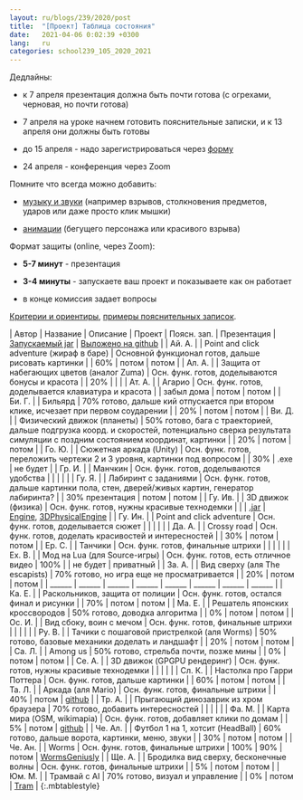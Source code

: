 ```yaml
---
layout: ru/blogs/239/2020/post
title:  "[Проект] Таблица состояния"
date:   2021-04-06 0:02:39 +0300
lang:   ru
categories: school239_105_2020_2021
---
```


Дедлайны:

 - к 7 апреля презентация должна быть почти готова (с огрехами, черновая, но почти готова)
 
 - 7 апреля на уроке начнем готовить пояснительные записки, и к 13 апреля они должны быть готовы
 
 - до 15 апреля - надо зарегистрироваться через [форму](http://www.239.ru/conf-informatics)
 
 - 24 апреля - конференция через Zoom
 
Помните что всегда можно добавить:

 - [музыку и звуки](/blogs/239/2020/school239_105_2020_2021/2021/02/15/projects-wav.html) (например взрывов, столкновения предметов, ударов или даже просто клик мышки)
 
 - [анимации](/blogs/239/2020/school239_105_2020_2021/2020/12/21/animation-sound.html) (бегущего персонажа или красивого взрыва)
 
Формат защиты (online, через Zoom):

 - **5-7 минут** - презентация
 
 - **3-4 минуты** - запускаете ваш проект и показываете как он работает
 
 - в конце комиссия задает вопросы
 
[Критерии и ориентиры](/blogs/239/2020/school239_105_2020_2021/2021/03/15/conference-docs.html), [примеры пояснительных записок](/blogs/239/2018/school239_105_2018_2019/2019/05/23/projects-result.html).
 
| Автор     | Название            | Описание                                   | Проект               | Поясн. зап. | Презентация | [Запускаемый jar](/blogs/239/2018/school239_105_2018_2019/2019/04/15/jar-packaging.html) | [Выложено на github](/blogs/239/2020/school239_105_2020_2021/2021/03/01/github.html) |
| Ай. А.    |                     | Point and click adventure (жираф в баре)   | Основной функционал готов, дальше рисовать картинки |  | 60% | потом | потом |
| Ал. А.    |                     | Защита от набегающих цветов (аналог Zuma)  | Осн. функ. готов, доделываются бонусы и красота |  | 20% |  |  |
| Ат. А.    |                     | Агарио                                     | Осн. функ. готов, доделывается клавиатура и красота |  | забыл дома | потом | потом |
| Би. Г.    |                     | Бильярд                                    | 70% готово, дальше кий отпускается при втором клике, исчезает при первом соударении |  | 20% | потом | потом |
| Ви. Д.    |                     | Физический движок (планеты)                | 50% готово, бага с траекторией, дальше подгрузка коорд. и скоростей, потенциально сверка результата симуляции с поздним состоянием координат, картинки |  | 20% | потом | потом |
| Го. Ю.    |                     | Сюжетная аркада (Unity)                    | Осн. функ. готов, переложить чертежи 2 и 3 уровня, картинки под вопросом |  | 30% | .exe | не будет |
| Гр. И.    |                     | Манчкин                                    | Осн. функ. готов, доделываются удобства |  |  |  |  |
| Гу. Я.    |                     | Лабиринт с заданиями                       | Осн. функ. готов, дальше картинки пола, стен, дверей/живых картин, генератор лабиринта? |  | 30% презентация | потом | потом |
| Гу. Ив.   |                     | 3D движок (физика)                         | Осн. функ. готов, нужны красивые технодемки |  |  | [.jar](https://github.com/VanyaXIII/3DPhysicalEngine/tree/master/out/artifacts/3DPhysicalEngine_jar) | [Engine](https://github.com/VanyaXIII/Engine), [3DPhysicalEngine](https://github.com/VanyaXIII/3DPhysicalEngine) |
| Гу. Ин.   |                     | Point and click adventure                  | Осн. функ. готов, доделывается сюжет |  |  |  |  |
| Да. А.    |                     | Crossy road                                | Осн. функ. готов, доделать красивостей и интересностей |  | 30% | потом | потом |
| Ер. С.    |                     | Танчики                                    | Осн. функ. готов, финальные штрихи |  |  |  |  |
| Ех. В.    |                     | Мод на Lua (для Source-игры)               | Осн. функ. готов, есть отличное видео | 100% |  | не будет | приватный |
| За. А.    |                     | Вид сверху (аля The escapists)             | 70% готово, но игра еще не просматривается |  | 20% | потом | потом |
| ______ | ______ | ______ | ______ | ______ | ______ | ______ | ______ |
| Ка. Е.    |                     | Раскольников, защита от полиции            | Осн. функ. готов, остался финал и рисунки |  | 70% | потом | потом |
| Ма. Е.    |                     | Решатель японских кроссвородов             | 50% готово, доводка алгоритма |  | 0% | потом | потом |
| Ос. И.    |                     | Вид сбоку, воин с мечом                    | Осн. функ. готов, финальные штрихи |  |  |  |  |
| Ру. В.    |                     | Тачики с пошаговой пристрелкой (аля Worms) | 50% готово, базовые механики доделать и ландшафт |  | 20% | потом | потом |
| Са. Л.    |                     | Among us                                   | 50% готово, стрельба почти, позже мины |  | 0% | потом | потом |
| Се. А.    |                     | 3D движок (GPGPU рендеринг)                | Осн. функ. готов, нужны красивые технодемки |  |  |  |  |
| Сл. К.    |                     | Настолка про Гарри Поттера                 | Осн. функ. готов, дальше картинки |  | 60% | потом | потом |
| Та. Л.    |                     | Аркада (аля Mario)                         | Осн. функ. готов, финальные штрихи |  | 40% | потом | [github](https://github.com/just-4-name/myArcade) |
| Тр. А.    |                     | Прыгающий динозаврик из хром браузера      | 70% готово, добавить интересностей |  |  |  |  |
| Фа. М.    |                     | Карта мира (OSM, wikimapia)                | Осн. функ. готов, добавляет клики по домам |  | 5% | потом | [github](https://github.com/Visualprogrammer/Wikimapia_client) |
| Че. Ал.   |                     | Футбол 1 на 1, хотсит (HeadBall)           | 60% готово, дальше ворота, картинки, меню, звуки |  | 30% | потом | потом |
| Че. Ан.   |                     | Worms                                      | Осн. функ. готов, финальные штрихи | 100% | 90% | потом | [WormsGeniusly](https://github.com/TushaChesnokova/WormsGeniusly) |
| Ще. А.    |                     | Бродилка вид сверху, бесконечные волны     | Осн. функ. готов, финальные штрихи |  | 5% | потом | потом |
| Юм. М.    |                     | Трамвай с AI                               | 70% готово, визуал и управление |  | 0% | потом | [Tram](https://github.com/MikluhaMaklay/Tram) |
{:.mbtablestyle}


<!---
| Автор     | Проект | Цель | 23 декабря        | 16 декабря        |
| Ай. А.    | ---    | ---  | ---               | ---               |
| Ал. А.    | ---    | ---  | ---               | ---               |
| Ат. А.    | ---    | ---  | ---               | ---               |
| Би. Г.    | ---    | ---  | ---               | ---               |
| Ви. Д.    | ---    | ---  | ---               | ---               |
| Го. Ю.    | ---    | ---  | ---               | ---               |
| Гр. И.    | ---    | ---  | ---               | ---               |
| Гу. Я.    | ---    | ---  | ---               | ---               |
| Гу. Ив.   | ---    | ---  | ---               | ---               |
| Гу. Ин.   | ---    | ---  | ---               | ---               |
| Да. А.    | ---    | ---  | ---               | ---               |
| Ер. С.    | ---    | ---  | ---               | ---               |
| Ех. В.    | ---    | ---  | ---               | ---               |
| За. А.    | ---    | ---  | ---               | ---               |
| ---       | ---    | ---  | ---               | ---               |
| Ка. Е.    | ---    | ---  | ---               | ---               |
| Ма. Е.    | ---    | ---  | ---               | ---               |
| Ос. И.    | ---    | ---  | ---               | ---               |
| Ру. В.    | ---    | ---  | ---               | ---               |
| Са. Л.    | ---    | ---  | ---               | ---               |
| Се. А.    | ---    | ---  | ---               | ---               |
| Сл. К.    | ---    | ---  | ---               | ---               |
| Та. Л.    | ---    | ---  | ---               | ---               |
| Тр. А.    | ---    | ---  | ---               | ---               |
| Фа. М.    | ---    | ---  | ---               | ---               |
| Че. Ал.   | ---    | ---  | ---               | ---               |
| Че. Ан.   | ---    | ---  | ---               | ---               |
| Ще. А.    | ---    | ---  | ---               | ---               |
| Юм. М.    | ---    | ---  | ---               | ---               |
-->
